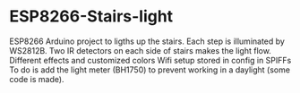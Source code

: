 # ESP8266-Stairs-light
ESP8266 Arduino project to ligths up the stairs. Each step is illuminated by WS2812B.
Two IR detectors on each side of stairs makes the light flow. 
Different effects and customized colors
Wifi setup stored in config in SPIFFs
To do is add the light meter (BH1750) to prevent working in a daylight (some code is made).
